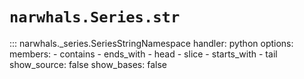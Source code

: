 # `narwhals.Series.str`

::: narwhals._series.SeriesStringNamespace
    handler: python
    options:
      members:
        - contains
        - ends_with
        - head
        - slice
        - starts_with
        - tail
      show_source: false
      show_bases: false
